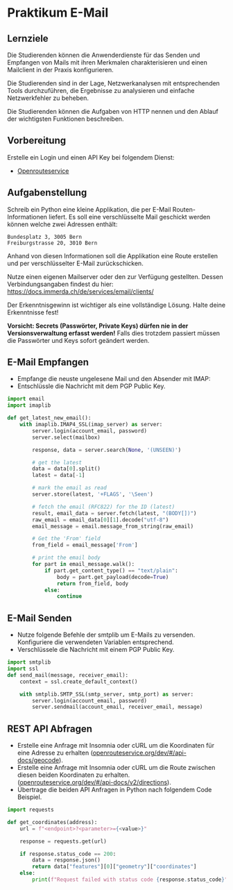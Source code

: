 # Praktikum E-Mail

## Lernziele
Die Studierenden können die Anwenderdienste für das Senden und Empfangen von Mails mit ihren Merkmalen  charakterisieren und einen Mailclient in der Praxis konfigurieren. 

Die Studierenden sind in der Lage, Netzwerkanalysen mit entsprechenden Tools durchzuführen, die Ergebnisse zu analysieren und einfache Netzwerkfehler zu beheben. 

Die Studierenden können die Aufgaben von HTTP nennen und den Ablauf der wichtigsten Funktionen beschreiben.


## Vorbereitung
Erstelle ein Login und einen API Key bei folgendem Dienst: 
* [Openrouteservice](https://openrouteservice.org/dev/#/api-docs)

## Aufgabenstellung
Schreib ein Python eine kleine Applikation, die per E-Mail Routen-Informationen liefert.
Es soll eine verschlüsselte Mail geschickt werden können welche zwei Adressen enthält:
```
Bundesplatz 3, 3005 Bern
Freiburgstrasse 20, 3010 Bern
```
Anhand von diesen Informationen soll die Applikation eine Route erstellen und per verschlüsselter E-Mail zurückschicken.

Nutze einen eigenen Mailserver oder den zur Verfügung gestellten. 
Dessen Verbindungsangaben findest du hier:
https://docs.immerda.ch/de/services/email/clients/

Der Erkenntnisgewinn ist wichtiger als eine vollständige Lösung. Halte deine Erkenntnisse fest!

**Vorsicht: Secrets (Passwörter, Private Keys) dürfen nie in der Versionsverwaltung erfasst werden!** Falls dies trotzdem passiert müssen die Passwörter und Keys sofort geändert werden.

## E-Mail Empfangen
- Empfange die neuste ungelesene Mail und den Absender mit IMAP:
- Entschlüssle die Nachricht mit dem PGP Public Key.

```python
import email
import imaplib

def get_latest_new_email():
    with imaplib.IMAP4_SSL(imap_server) as server:
        server.login(account_email, password)
        server.select(mailbox)

        response, data = server.search(None, '(UNSEEN)')

        # get the latest
        data = data[0].split()
        latest = data[-1]

        # mark the email as read
        server.store(latest, '+FLAGS', '\Seen')

        # fetch the email (RFC822) for the ID (latest)
        result, email_data = server.fetch(latest, "(BODY[])")
        raw_email = email_data[0][1].decode("utf-8")
        email_message = email.message_from_string(raw_email)

        # Get the 'From' field
        from_field = email_message['From']

        # print the email body
        for part in email_message.walk():
            if part.get_content_type() == "text/plain":
                body = part.get_payload(decode=True)
                return from_field, body
            else:
                continue
```

## E-Mail Senden
- Nutze folgende Befehle der smtplib um E-Mails zu versenden. Konfiguriere die verwendeten Variablen entsprechend.
- Verschlüssele die Nachricht mit einem PGP Public Key.

```python
import smtplib
import ssl
def send_mail(message, receiver_email):
    context = ssl.create_default_context()

    with smtplib.SMTP_SSL(smtp_server, smtp_port) as server:
        server.login(account_email, password)
        server.sendmail(account_email, receiver_email, message)
```



## REST API Abfragen
- Erstelle eine Anfrage mit Insomnia oder cURL um die Koordinaten für eine Adresse zu erhalten ([openrouteservice.org/dev/#/api-docs/geocode](https://openrouteservice.org/dev/#/api-docs/geocode/search/get)). 
- Erstelle eine Anfrage mit Insomnia oder cURL um die Route zwischen diesen beiden Koordinaten zu erhalten. ([openrouteservice.org/dev/#/api-docs/v2/directions](https://openrouteservice.org/dev/#/api-docs/v2/directions/{profile}/get)).
- Übertrage die beiden API Anfragen in Python nach folgendem Code Beispiel.

```python
import requests

def get_coordinates(address):
    url = f"<endpoint>?<parameter>={<value>}"

    response = requests.get(url)

    if response.status_code == 200:
        data = response.json()
        return data["features"][0]["geometry"]["coordinates"]
    else:
        print(f"Request failed with status code {response.status_code}")
```
